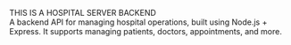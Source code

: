 THIS IS A HOSPITAL SERVER BACKEND <br>
A backend API for managing hospital operations, built using Node.js + Express.
It supports managing patients, doctors, appointments, and more.
